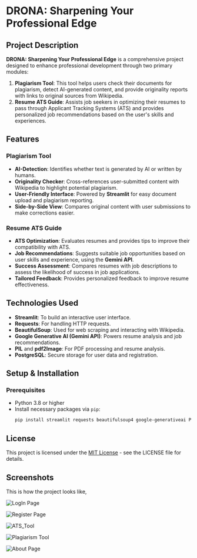 # DRONA: Sharpening Your Professional Edge

## Project Description

**DRONA: Sharpening Your Professional Edge** is a comprehensive project designed to enhance professional development through two primary modules:
1. **Plagiarism Tool**: This tool helps users check their documents for plagiarism, detect AI-generated content, and provide originality reports with links to original sources from Wikipedia.
2. **Resume ATS Guide**: Assists job seekers in optimizing their resumes to pass through Applicant Tracking Systems (ATS) and provides personalized job recommendations based on the user's skills and experiences.

## Features

### Plagiarism Tool
- **AI-Detection**: Identifies whether text is generated by AI or written by humans.
- **Originality Checker**: Cross-references user-submitted content with Wikipedia to highlight potential plagiarism.
- **User-Friendly Interface**: Powered by **Streamlit** for easy document upload and plagiarism reporting.
- **Side-by-Side View**: Compares original content with user submissions to make corrections easier.

### Resume ATS Guide
- **ATS Optimization**: Evaluates resumes and provides tips to improve their compatibility with ATS.
- **Job Recommendations**: Suggests suitable job opportunities based on user skills and experience, using the **Gemini API**.
- **Success Assessment**: Compares resumes with job descriptions to assess the likelihood of success in job applications.
- **Tailored Feedback**: Provides personalized feedback to improve resume effectiveness.

## Technologies Used

- **Streamlit**: To build an interactive user interface.
- **Requests**: For handling HTTP requests.
- **BeautifulSoup**: Used for web scraping and interacting with Wikipedia.
- **Google Generative AI (Gemini API)**: Powers resume analysis and job recommendations.
- **PIL** and **pdf2Image**: For PDF processing and resume analysis.
- **PostgreSQL**: Secure storage for user data and registration.

## Setup & Installation

### Prerequisites
- Python 3.8 or higher
- Install necessary packages via `pip`:
  ```bash
  pip install streamlit requests beautifulsoup4 google-generativeai Pillow pdf2image psycopg2


## License
This project is licensed under the [MIT License](LICENSE) - see the LICENSE file for details.


## Screenshots
This is how the project looks like,

![LogIn Page](https://github.com/VenkatShastry/Project-DRONA/blob/main/Screenshots/LogIn_Page.png)


![Register Page](https://github.com/VenkatShastry/Project-DRONA/blob/main/Screenshots/Register_Page.png)


![ATS_Tool](https://github.com/VenkatShastry/Project-DRONA/blob/main/Screenshots/ATS_Tool.png)


![Plagiarism Tool](https://github.com/VenkatShastry/Project-DRONA/blob/main/Screenshots/Plagiarism_Tool.png)


![About Page](https://github.com/VenkatShastry/Project-DRONA/blob/main/Screenshots/About_Page.png)





